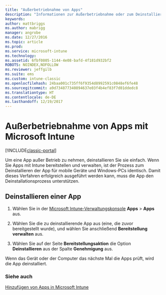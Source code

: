 ```yaml
---
title: "Außerbetriebnahme von Apps"
description: "Informationen zur Außerbetriebnahme oder zum Deinstallieren von Apps mithilfe von Intune."
keywords: 
author: mattbriggs
ms.author: mabrigg
manager: angrobe
ms.date: 12/27/2016
ms.topic: article
ms.prod: 
ms.service: microsoft-intune
ms.technology: 
ms.assetid: 6fbf0805-1144-4e08-bafd-4f181d932bf2
ROBOTS: NOINDEX,NOFOLLOW
ms.reviewer: jeffgilb
ms.suite: ems
ms.custom: intune-classic
ms.openlocfilehash: 24baa001c735ff6f9354d8992591c0848ef6fe48
ms.sourcegitcommit: a9d734877340894637e03f4b4ef83f7d01ddedc8
ms.translationtype: HT
ms.contentlocale: de-DE
ms.lasthandoff: 12/19/2017
---
```

# <a name="retire-apps-using-microsoft-intune"></a>Außerbetriebnahme von Apps mit Microsoft Intune

[!INCLUDE[classic-portal](../includes/classic-portal.md)]

Um eine App außer Betrieb zu nehmen, deinstallieren Sie sie einfach. Wenn Sie Apps mit Intune bereitstellen und verwalten, ist der Prozess zum Deinstallieren der App für mobile Geräte und Windows-PCs identisch. Damit dieses Verfahren erfolgreich ausgeführt werden kann, muss die App den Deinstallationsprozess unterstützen.

## <a name="uninstall-an-app"></a>Deinstallieren einer App

1.  Wählen Sie in der [Microsoft Intune-Verwaltungskonsole](https://manage.microsoft.com) **Apps** &gt; **Apps** aus.

2.  Wählen Sie die zu deinstallierende App aus (eine, die zuvor bereitgestellt wurde), und wählen Sie anschließend **Bereitstellung verwalten** aus.

3.  Wählen Sie auf der Seite **Bereitstellungsaktion** die Option **Deinstallieren** aus der Spalte **Genehmigung** aus.

Wenn das Gerät oder der Computer das nächste Mal die Apps prüft, wird die App deinstalliert.

### <a name="see-also"></a>Siehe auch
[Hinzufügen von Apps in Microsoft Intune](add-apps.md)
